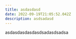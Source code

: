 ```yaml
---
title: asdasdasd
date: 2022-09-19T21:05:52.042Z
description: asdsadasd
---
```

a﻿sdasdasdasdasdsadasdsadsa